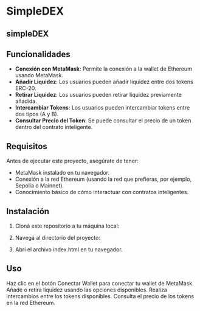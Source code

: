 # SimpleDEX
## simpleDEX 

## Funcionalidades

- **Conexión con MetaMask**: Permite la conexión a la wallet de Ethereum usando MetaMask.
- **Añadir Liquidez**: Los usuarios pueden añadir liquidez entre dos tokens ERC-20.
- **Retirar Liquidez**: Los usuarios pueden retirar liquidez previamente añadida.
- **Intercambiar Tokens**: Los usuarios pueden intercambiar tokens entre dos tipos (A y B).
- **Consultar Precio del Token**: Se puede consultar el precio de un token dentro del contrato inteligente.

## Requisitos

Antes de ejecutar este proyecto, asegúrate de tener:

- MetaMask instalado en tu navegador.
- Conexión a la red Ethereum (usando la red que prefieras, por ejemplo, Sepolia o Mainnet).
- Conocimiento básico de cómo interactuar con contratos inteligentes.

## Instalación

1. Cloná este repositorio a tu máquina local:
 
2. Navegá al directorio del proyecto:

3. Abrí el archivo index.html en tu navegador.

## Uso

Haz clic en el botón Conectar Wallet para conectar tu wallet de MetaMask.
Añade o retira liquidez usando las opciones disponibles.
Realiza intercambios entre los tokens disponibles.
Consulta el precio de los tokens en la red Ethereum.


